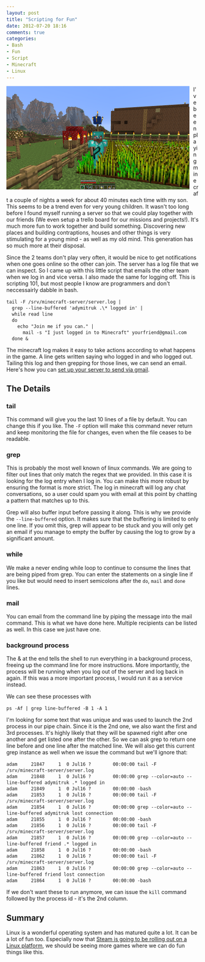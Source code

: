 ```yaml
---
layout: post
title: "Scripting for Fun"
date: 2012-07-20 18:16
comments: true
categories: 
- Bash
- Fun
- Script
- Minecraft
- Linux
---
```

<img alt="minecraft" src="/images/minecraft.png" style="float:left;margin:0 10px 10px 0" markdown="0" />I've been playing minecraft a couple of nights a week for about 40 minutes each time with my son. This seems to be a trend even for very young children. It wasn't too long before I found myself running a server so that we could play together with our friends (We even setup a trello board for our missions and projects!). It's much more fun to work together and build something. Discovering new places and building contraptions, houses and other things is very stimulating for a young mind - as well as my old mind. This generation has so much more at their disposal.

Since the 2 teams don't play very often, it would be nice to get notifications when one goes online so the other can join. The server has a log file that we can inspect. So I came up with this little script that emails the other team when we log in and vice versa. I also made the same for logging off. This is scripting 101, but most people I know are programmers and don't neccessairly dabble in bash.

    tail -F /srv/minecraft-server/server.log | 
      grep --line-buffered 'adymitruk .\* logged in' | 
      while read line
      do 
        echo "Join me if you can." | 
          mail -s "I just logged in to Minecraft" yourfriend@gmail.com 
      done &

The minecraft log makes it easy to take actions according to what happens in the game. A line gets written saying who logged in and who logged out. Tailing this log and then grepping for those lines, we can send an email. Here's how you can [set up your server to send via gmail](http://ubuntu-tutorials.com/2008/11/11/relaying-postfix-smtp-via-smtpgmailcom/).

<!-- more -->

## The Details

### tail

This command will give you the last 10 lines of a file by default. You can change this if you like. The `-F` option will make this command never return and keep monitoring the file for changes, even when the file ceases to be readable.

### grep

This is probably the most well known of linux commands. We are going to filter out lines that only match the regex that we provided. In this case it is looking for the log entry when I log in. You can make this more robust by ensuring the format is more strict. The log in minecraft will log any chat conversations, so a user could spam you with email at this point by chatting a pattern that matches up to this.

Grep will also buffer input before passing it along. This is why we provide the `--line-buffered` option. It makes sure that the buffering is limited to only one line. If you omit this, grep will appear to be stuck and you will only get an email if you manage to empty the buffer by causing the log to grow by a significant amount.

### while

We make a never ending while loop to continue to consume the lines that are being piped from grep. You can enter the statements on a single line if you like but would need to insert semicolons after the `do`, `mail` and `done` lines.

### mail

You can email from the command line by piping the message into the mail command. This is what we have done here. Multiple recipients can be listed as well. In this case we just have one.

### background process

The &amp; at the end tells the shell to run everything in a background process, freeing up the command line for more instructions. More importantly, the process will be running when you log out of the server and log back in again. If this was a more important process, I would run it as a service instead.

We can see these processes with

    ps -Af | grep line-buffered -B 1 -A 1

I'm looking for some text that was unique and was used to launch the 2nd process in our pipe chain. Since it is the 2nd one, we also want the first and 3rd processes. It's highly likely that they will be spawned right after one another and get listed one after the other. So we can ask grep to return one line before and one line after the matched line. We will also get this current grep instance as well when we issue the command but we'll ignore that:

    adam     21847     1  0 Jul16 ?        00:00:00 tail -F /srv/minecraft-server/server.log
    adam     21848     1  0 Jul16 ?        00:00:00 grep --color=auto --line-buffered adymitruk .* logged in
    adam     21849     1  0 Jul16 ?        00:00:00 -bash
    adam     21853     1  0 Jul16 ?        00:00:00 tail -F /srv/minecraft-server/server.log
    adam     21854     1  0 Jul16 ?        00:00:00 grep --color=auto --line-buffered adymitruk lost connection
    adam     21855     1  0 Jul16 ?        00:00:00 -bash
    adam     21856     1  0 Jul16 ?        00:00:00 tail -F /srv/minecraft-server/server.log
    adam     21857     1  0 Jul16 ?        00:00:00 grep --color=auto --line-buffered friend .* logged in
    adam     21858     1  0 Jul16 ?        00:00:00 -bash
    adam     21862     1  0 Jul16 ?        00:00:00 tail -F /srv/minecraft-server/server.log
    adam     21863     1  0 Jul16 ?        00:00:00 grep --color=auto --line-buffered friend lost connection
    adam     21864     1  0 Jul16 ?        00:00:00 -bash

If we don't want these to run anymore, we can issue the `kill` command followed by the process id - it's the 2nd column.

## Summary

Linux is a wonderful operating system and has matured quite a lot. It can be a lot of fun too. Especially now that [Steam is going to be rolling out on a Linux platform](http://www.co-optimus.com/article/8643/steam-is-coming-to-linux.html), we should be seeing more games where we can do fun things like this.

